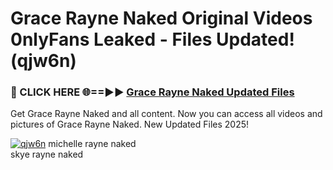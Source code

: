 # Grace Rayne Naked Original Videos 0nlyFans Leaked - Files Updated! (qjw6n)

<h3>🔴 CLICK HERE 🌐==►► <a href="https://tinyurl.com/up5wt9bj" rel="nofollow">Grace Rayne Naked Updated Files</a></h3>

Get Grace Rayne Naked and all content. Now you can access all videos and pictures of Grace Rayne Naked. New Updated Files 2025!

[![qjw6n](https://i.imgur.com/ABiUzMV.gif)](https://tinyurl.com/up5wt9bj)
michelle rayne naked<br>
skye rayne naked